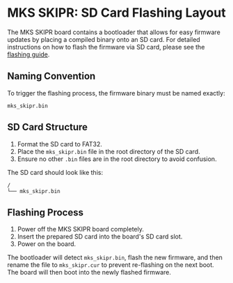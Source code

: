 # MKS SKIPR: SD Card Flashing Layout

The MKS SKIPR board contains a bootloader that allows for easy firmware updates by placing a compiled binary onto an SD card. For detailed instructions on how to flash the firmware via SD card, please see the [flashing guide](./flash-via-sd.md).

## Naming Convention

To trigger the flashing process, the firmware binary must be named exactly:

`mks_skipr.bin`

## SD Card Structure

1.  Format the SD card to FAT32.
2.  Place the `mks_skipr.bin` file in the root directory of the SD card.
3.  Ensure no other `.bin` files are in the root directory to avoid confusion.

The SD card should look like this:

```
/
└── mks_skipr.bin
```

## Flashing Process

1.  Power off the MKS SKIPR board completely.
2.  Insert the prepared SD card into the board's SD card slot.
3.  Power on the board.

The bootloader will detect `mks_skipr.bin`, flash the new firmware, and then rename the file to `mks_skipr.cur` to prevent re-flashing on the next boot. The board will then boot into the newly flashed firmware.